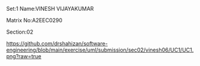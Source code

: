 Set:1
Name:VINESH VIJAYAKUMAR

Matrix No:A2EEC0290

Section:02

https://github.com/drshahizan/software-engineering/blob/main/exercise/uml/submission/sec02/vinesh06/UC1/UC1.png?raw=true
